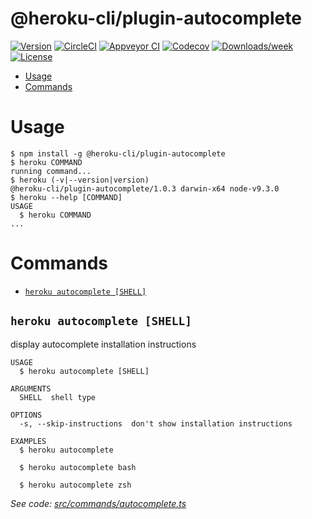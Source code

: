 @heroku-cli/plugin-autocomplete
===============================



[![Version](https://img.shields.io/npm/v/@heroku-cli/plugin-autocomplete.svg)](https://npmjs.org/package/@heroku-cli/plugin-autocomplete)
[![CircleCI](https://circleci.com/gh/heroku/heroku-cli-autocomplete/tree/master.svg?style=shield)](https://circleci.com/gh/heroku/heroku-cli-autocomplete/tree/master)
[![Appveyor CI](https://ci.appveyor.com/api/projects/status/github/heroku/heroku-cli-autocomplete?branch=master&svg=true)](https://ci.appveyor.com/project/heroku/heroku-cli-autocomplete/branch/master)
[![Codecov](https://codecov.io/gh/heroku/heroku-cli-autocomplete/branch/master/graph/badge.svg)](https://codecov.io/gh/heroku/heroku-cli-autocomplete)
[![Downloads/week](https://img.shields.io/npm/dw/@heroku-cli/plugin-autocomplete.svg)](https://npmjs.org/package/@heroku-cli/plugin-autocomplete)
[![License](https://img.shields.io/npm/l/@heroku-cli/plugin-autocomplete.svg)](https://github.com/heroku/heroku-cli-autocomplete/blob/master/package.json)

<!-- toc -->
* [Usage](#usage)
* [Commands](#commands)
<!-- tocstop -->
# Usage
<!-- usage -->
```sh-session
$ npm install -g @heroku-cli/plugin-autocomplete
$ heroku COMMAND
running command...
$ heroku (-v|--version|version)
@heroku-cli/plugin-autocomplete/1.0.3 darwin-x64 node-v9.3.0
$ heroku --help [COMMAND]
USAGE
  $ heroku COMMAND
...
```
<!-- usagestop -->
# Commands
<!-- commands -->
* [`heroku autocomplete [SHELL]`](#heroku-autocomplete-shell)

## `heroku autocomplete [SHELL]`

display autocomplete installation instructions

```
USAGE
  $ heroku autocomplete [SHELL]

ARGUMENTS
  SHELL  shell type

OPTIONS
  -s, --skip-instructions  don't show installation instructions

EXAMPLES
  $ heroku autocomplete

  $ heroku autocomplete bash

  $ heroku autocomplete zsh
```

_See code: [src/commands/autocomplete.ts](https://github.com/heroku/heroku-cli-autocomplete/blob/v1.0.3/src/commands/autocomplete.ts)_
<!-- commandsstop -->
